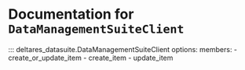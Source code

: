 # Documentation for `DataManagementSuiteClient`

::: deltares_datasuite.DataManagementSuiteClient
options:
members: - create_or_update_item - create_item - update_item
